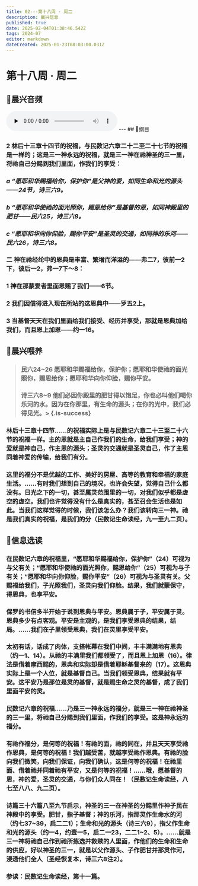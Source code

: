 ```yaml
---
title: 02---第十八周 · 周二
description: 晨兴信息
published: true
date: 2025-02-04T01:38:46.542Z
tags: 2024-07
editor: markdown
dateCreated: 2025-01-23T08:03:00.031Z
---
```


# 第十八周 · 周二
## 🎵晨兴音频
<audio id="audio" controls="" preload="none">
      <source id="mp3" src="/2024-07/week18/week18day2.mp3">
</audio>
---
## 📖纲目

### 2	林后十三章十四节的祝福，与民数记六章二十二至二十七节的祝福是一样的；这是三一神永远的祝福，就是三一神在祂神圣的三一里，将祂自己分赐到我们里面，作我们的享受：

### *a	“愿耶和华赐福给你，保护你”是父神的爱，如同生命和光的源头——24节，诗三六9。*

### *b	“愿耶和华使祂的面光照你，赐恩给你”是基督的恩，如同神殿里的肥甘——民六25，诗三六8。*

### *c	“愿耶和华向你仰脸，赐你平安”是圣灵的交通，如同神的乐河——民六26，诗三六8。*

### 二	神在祂经纶中的恩典是丰富、繁增而洋溢的——弗二7，彼前一2下，彼后一2，弗一7下～8：

### 1	神在那蒙爱者里面恩赐了我们——6节。

### 2	我们因信得进入现在所站的这恩典中——罗五2上。

### 3	当基督天天在我们里面给我们接受、经历并享受，那就是恩典加给我们，而且恩上加恩——约一16。

## 📖晨兴喂养

>### **民六24~26**    **愿耶和华赐福给你，保护你；愿耶和华使祂的面光照你，赐恩给你；愿耶和华向你仰脸，赐你平安。**
>
>### **诗三六8~9**    **他们必因你殿里的肥甘得以饱足，你也必叫他们喝你乐河的水。因为在你那里，有生命的源头；在你的光中，我们必得见光。**> {.is-success}

### 林后十三章十四节……的祝福实际上是与民数记六章二十三至二十六节的祝福一样。主的恩就是主自己作我们的生命，给我们享受；神的爱就是神自己，作主恩的源头；圣灵的交通就是圣灵自己，作了主恩同着神爱的传输，给我们有分。

### 这里的福分不是优越的工作、美好的房屋、高等的教育和幸福的家庭生活。……有时我们想到自己的境况，也许会失望，觉得自己什么都没有。日光之下的一切，甚至属灵范围里的一切，对我们似乎都是虚空的虚空。我们也许觉得没有什么是真实的，甚至召会生活也是如此。当我们这样觉得的时候，我们该怎么办？我们该转向三一神。祂是我们真实的祝福，是我们的分（民数记生命读经，九一至九二页）。

## 📖信息选读

### 在民数记六章的祝福里，“愿耶和华赐福给你，保护你”（24）可视为与父有关；“愿耶和华使祂的面光照你，赐恩给你”（25）可视为与子有关；“愿耶和华向你仰脸，赐你平安”（26）可视为与圣灵有关。父赐福给我们，子光照我们，圣灵向我们仰脸。结果，我们就蒙保守，得恩典，也享平安。

### 保罗的书信多半开始于说到恩典与平安。恩典属于子，平安属于灵。恩典多少有点客观。平安是主观的，是我们享受恩典的结果，结局。……我们在子里领受恩典，我们在灵里享受平安。

### 太初有话，话成了肉体，支搭帐幕在我们中间，丰丰满满地有恩典（约一1、14）。从祂的丰满里我们都领受了，而且恩上加恩（16）。律法是借着摩西赐的，恩典和实际却是借着耶稣基督来的（17）。这恩典实际上是一个人位，就是基督自己。当我们领受恩典，结果就有平安。这平安乃是那位是灵的基督，就是赐生命之灵的基督，成了我们里面平安的灵。

### 民数记六章的祝福……乃是三一神永远的福分，就是三一神在祂神圣的三一里，将祂自己分赐到我们里面，作我们的享受。这是神永远的福分。

### 有祂作福分，是何等的祝福！有祂的面，祂的同在，并且天天享受祂作恩典，是何等的祝福！我们越受苦，就越享受祂作恩典。有祂的脸向我们微笑，向我们保证，向我们确认，这是何等的祝福！在祂里面、借着祂并同着祂有平安，又是何等的祝福！……哦，愿基督的恩，神的爱，圣灵的交通，与你们众人同在！（民数记生命读经，八七至八八、九二页）。

### 诗篇三十六篇八至九节启示，神圣的三一在神圣的分赐里作神子民在神殿中的享受。肥甘，指子基督；神的乐河，指那灵作生命水的河（约七37~39，启二二1）；生命和光的源头（诗三六9），指父作生命和光的源头（约一4，约壹一5，启二一23，二二1~2、5）。……就是三一神将祂自己作到祂所拣选并救赎的人里面，作他们的生命和生命的供应，好以神圣的三一，就是以父作源头、子作肥甘并那灵作河，浸透他们全人（圣经恢复本，诗三六8注2）。

### 参读：民数记生命读经，第十一篇。
<!-- Google tag (gtag.js) -->
<script async src="https://www.googletagmanager.com/gtag/js?id=G-1P8709Z16T"></script>
<script>
  window.dataLayer = window.dataLayer || [];
  function gtag(){dataLayer.push(arguments);}
  gtag('js', new Date());

  gtag('config', 'G-1P8709Z16T');
</script>